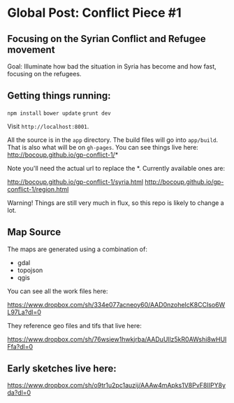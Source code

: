 # Global Post: Conflict Piece #1
## Focusing on the Syrian Conflict and Refugee movement

Goal: Illuminate how bad the situation in Syria has become and how fast, focusing on the refugees.

## Getting things running:

`npm install`
`bower update`
`grunt dev`

Visit `http://localhost:8001`.

All the source is in the `app` directory.
The build files will go into `app/build`. That is also what will be on `gh-pages`. You can see things live here: http://bocoup.github.io/gp-conflict-1/*

Note you'll need the actual url to replace the *.
Currently available ones are:

http://bocoup.github.io/gp-conflict-1/syria.html
http://bocoup.github.io/gp-conflict-1/region.html

Warning! Things are still very much in flux, so this repo is likely to change a lot.

## Map Source

The maps are generated using a combination of:

* gdal
* topojson
* qgis

You can see all the work files here:

https://www.dropbox.com/sh/334e077acneoy60/AAD0nzoheIcK8CCIso6WL97La?dl=0

They reference geo files and tifs that live here:

https://www.dropbox.com/sh/76wsiew1hwkjrba/AADuUllz5kR0AWshi8wHUIFfa?dl=0

## Early sketches live here:

https://www.dropbox.com/sh/o9tr1u2pc1auzij/AAAw4mApks1V8PvF8IIPY8yda?dl=0
